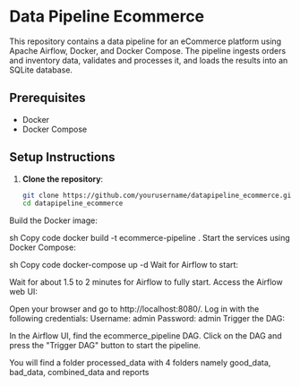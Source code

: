 # Data Pipeline Ecommerce

This repository contains a data pipeline for an eCommerce platform using Apache Airflow, Docker, and Docker Compose. The pipeline ingests orders and inventory data, validates and processes it, and loads the results into an SQLite database.


## Prerequisites

- Docker
- Docker Compose

## Setup Instructions

1. **Clone the repository**:

   ```sh
   git clone https://github.com/yourusername/datapipeline_ecommerce.git
   cd datapipeline_ecommerce


Build the Docker image:

sh
Copy code
docker build -t ecommerce-pipeline .
Start the services using Docker Compose:

sh
Copy code
docker-compose up -d
Wait for Airflow to start:

Wait for about 1.5 to 2 minutes for Airflow to fully start.
Access the Airflow web UI:

Open your browser and go to http://localhost:8080/.
Log in with the following credentials:
Username: admin
Password: admin
Trigger the DAG:

In the Airflow UI, find the ecommerce_pipeline DAG.
Click on the DAG and press the "Trigger DAG" button to start the pipeline.

You will find a folder processed_data with 4 folders namely  good_data, bad_data, combined_data and reports
